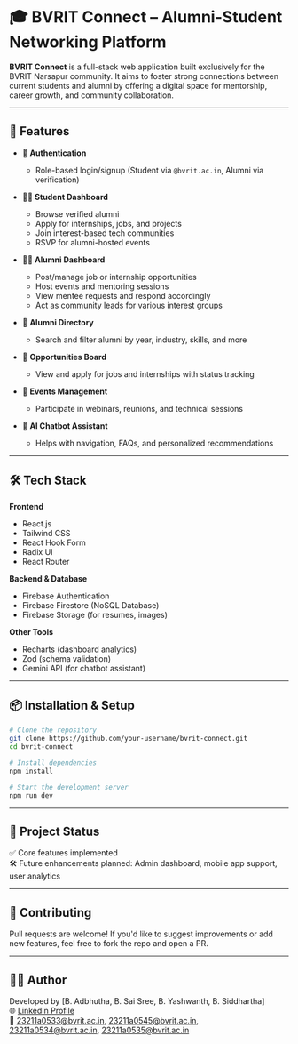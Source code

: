 
# 🎓 BVRIT Connect – Alumni-Student Networking Platform

**BVRIT Connect** is a full-stack web application built exclusively for the BVRIT Narsapur community. It aims to foster strong connections between current students and alumni by offering a digital space for mentorship, career growth, and community collaboration.

---

## 🚀 Features

- 🔐 **Authentication**  
  - Role-based login/signup (Student via `@bvrit.ac.in`, Alumni via verification)
  
- 🧑‍🎓 **Student Dashboard**
  - Browse verified alumni
  - Apply for internships, jobs, and projects
  - Join interest-based tech communities
  - RSVP for alumni-hosted events

- 👩‍🏫 **Alumni Dashboard**
  - Post/manage job or internship opportunities
  - Host events and mentoring sessions
  - View mentee requests and respond accordingly
  - Act as community leads for various interest groups

- 📇 **Alumni Directory**
  - Search and filter alumni by year, industry, skills, and more

- 💼 **Opportunities Board**
  - View and apply for jobs and internships with status tracking

- 📅 **Events Management**
  - Participate in webinars, reunions, and technical sessions

- 🤖 **AI Chatbot Assistant**
  - Helps with navigation, FAQs, and personalized recommendations

---

## 🛠 Tech Stack

**Frontend**  
- React.js  
- Tailwind CSS  
- React Hook Form  
- Radix UI  
- React Router

**Backend & Database**  
- Firebase Authentication  
- Firebase Firestore (NoSQL Database)  
- Firebase Storage (for resumes, images)

**Other Tools**  
- Recharts (dashboard analytics)  
- Zod (schema validation)  
- Gemini API (for chatbot assistant)

---

## 📦 Installation & Setup

```bash
# Clone the repository
git clone https://github.com/your-username/bvrit-connect.git
cd bvrit-connect

# Install dependencies
npm install

# Start the development server
npm run dev
```

---

## 📌 Project Status

✅ Core features implemented  
🛠 Future enhancements planned: Admin dashboard, mobile app support, user analytics

---

## 🤝 Contributing

Pull requests are welcome! If you'd like to suggest improvements or add new features, feel free to fork the repo and open a PR.

---


## 👨‍💻 Author

Developed by [B. Adbhutha, B. Sai Sree, B. Yashwanth, B. Siddhartha]  
🌐 [LinkedIn Profile](https://www.linkedin.com/in/adbhutha/)  
📧 23211a0533@bvrit.ac.in, 23211a0545@bvrit.ac.in, 23211a0534@bvrit.ac.in, 23211a0535@bvrit.ac.in
